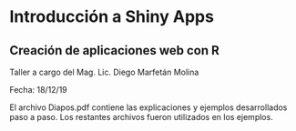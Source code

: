 # Introducción a Shiny Apps

## Creación de aplicaciones web con R

Taller a cargo del Mag. Lic. Diego Marfetán Molina

Fecha: 18/12/19

El archivo Diapos.pdf contiene las explicaciones y ejemplos desarrollados paso a paso. Los restantes archivos fueron utilizados en los ejemplos.



